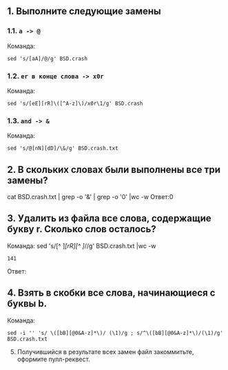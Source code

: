 
## 1. Выполните следующие замены

### 1.1. `a -> @`

Команда:
```
sed 's/[aA]/@/g' BSD.crash
```

### 1.2. `er в конце слова -> x0r`

Команда:
```
sed 's/[eE][rR]\([^A-z]\)/x0r\1/g' BSD.crash
```

### 1.3. `and -> &`

Команда:
```
sed 's/@[nN][dD]/\&/g' BSD.crash.txt
```

## 2. В скольких словах были выполнены все три замены?
cat BSD.crash.txt | grep -o '&' | grep -o '0' |wc -w
Ответ:0
 

## 3. Удалить из файла все слова, содержащие букву r. Сколько слов осталось?

Команда:
sed 's/[^ ]*[rR][^ ]*//g' BSD.crash.txt |wc -w
```
141
```

Ответ:

## 4. Взять в скобки все слова, начинающиеся с буквы b.

Команда:

```
sed -i '' 's/ \([bB][@0&A-z]*\)/ (\1)/g ; s/^\([bB][@0&A-z]*\)/(\1)/g' BSD.crash.txt
```

5. Получившийся в результате всех замен файл закоммитьте, оформите пулл-реквест.

